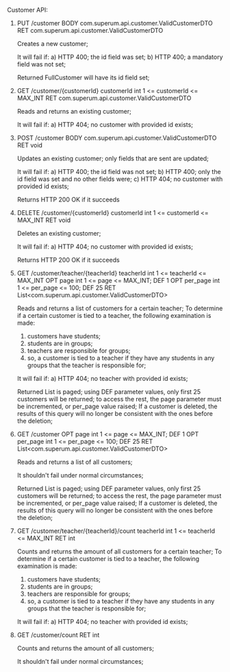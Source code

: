 Customer API:

1)
    PUT   /customer
    BODY  com.superum.api.customer.ValidCustomerDTO
    RET   com.superum.api.customer.ValidCustomerDTO

    Creates a new customer;

    It will fail if:
    a) HTTP 400; the id field was set;
    b) HTTP 400; a mandatory field was not set;

    Returned FullCustomer will have its id field set;

2)
    GET  /customer/{customerId}
         customerId     int            1 <= customerId <= MAX_INT
    RET  com.superum.api.customer.ValidCustomerDTO

    Reads and returns an existing customer;

    It will fail if:
    a) HTTP 404; no customer with provided id exists;

3)
    POST  /customer
    BODY  com.superum.api.customer.ValidCustomerDTO
    RET   void

    Updates an existing customer; only fields that are sent are updated;

    It will fail if:
    a) HTTP 400; the id field was not set;
    b) HTTP 400; only the id field was set and no other fields were;
    c) HTTP 404; no customer with provided id exists;

    Returns HTTP 200 OK if it succeeds

4)
    DELETE  /customer/{customerId}
            customerId     int            1 <= customerId <= MAX_INT
    RET     void

    Deletes an existing customer;

    It will fail if:
    a) HTTP 404; no customer with provided id exists;

    Returns HTTP 200 OK if it succeeds

5)
    GET  /customer/teacher/{teacherId}
         teacherId      int            1 <= teacherId <= MAX_INT
    OPT  page           int            1 <= page <= MAX_INT; DEF 1
    OPT  per_page       int            1 <= per_page <= 100; DEF 25
    RET  List<com.superum.api.customer.ValidCustomerDTO>

    Reads and returns a list of customers for a certain teacher;
    To determine if a certain customer is tied to a teacher, the following examination is made:
    1) customers have students;
    2) students are in groups;
    3) teachers are responsible for groups;
    4) so, a customer is tied to a teacher if they have any students in any groups that the teacher is responsible for;

    It will fail if:
    a) HTTP 404; no teacher with provided id exists;

    Returned List is paged; using DEF parameter values, only first 25 customers will be returned; to access the rest,
    the page parameter must be incremented, or per_page value raised;
    If a customer is deleted, the results of this query will no longer be consistent with the ones before the deletion;

6)
    GET  /customer
    OPT  page           int            1 <= page <= MAX_INT; DEF 1
    OPT  per_page       int            1 <= per_page <= 100; DEF 25
    RET  List<com.superum.api.customer.ValidCustomerDTO>

    Reads and returns a list of all customers;

    It shouldn't fail under normal circumstances;

    Returned List is paged; using DEF parameter values, only first 25 customers will be returned; to access the rest,
    the page parameter must be incremented, or per_page value raised;
    If a customer is deleted, the results of this query will no longer be consistent with the ones before the deletion;

7)
    GET  /customer/teacher/{teacherId}/count
         teacherId      int            1 <= teacherId <= MAX_INT
    RET  int

    Counts and returns the amount of all customers for a certain teacher;
    To determine if a certain customer is tied to a teacher, the following examination is made:
    1) customers have students;
    2) students are in groups;
    3) teachers are responsible for groups;
    4) so, a customer is tied to a teacher if they have any students in any groups that the teacher is responsible for;

    It will fail if:
    a) HTTP 404; no teacher with provided id exists;

8)
    GET  /customer/count
    RET  int

    Counts and returns the amount of all customers;

    It shouldn't fail under normal circumstances;